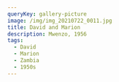 ```yaml
---
queryKey: gallery-picture
image: /img/img_20210722_0011.jpg
title: David and Marion
description: Mwenzo, 1956
tags:
  - David
  - Marion
  - Zambia
  - 1950s
---
```

